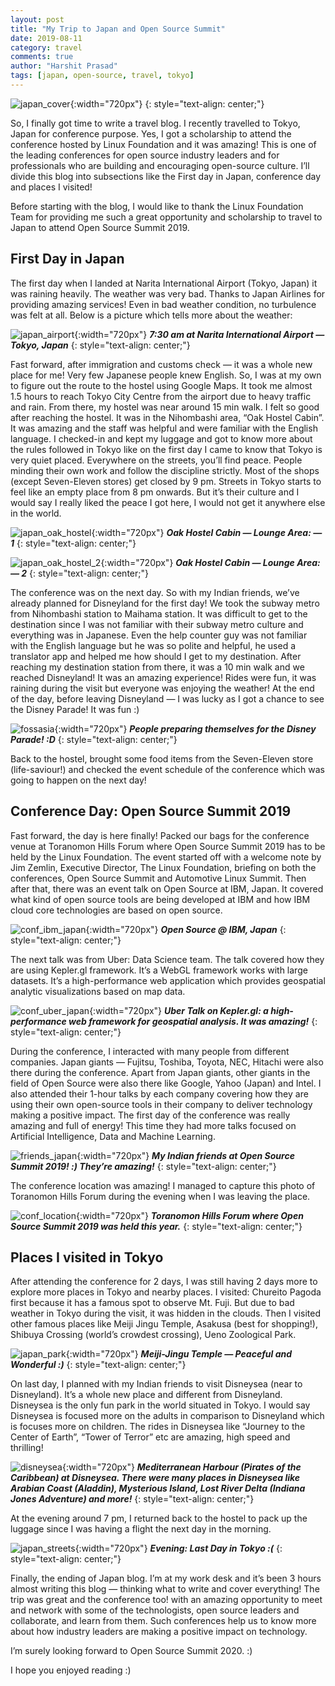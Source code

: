 ```yaml
---
layout: post
title: "My Trip to Japan and Open Source Summit"
date: 2019-08-11
category: travel
comments: true
author: "Harshit Prasad"
tags: [japan, open-source, travel, tokyo]
---
```


![japan_cover](https://drive.google.com/uc?export=view&id=1zsicobJMQc5SA_cGIQoWxWQtSG3V5Reu){:width="720px"}
{: style="text-align: center;"}

So, I finally got time to write a travel blog. I recently travelled to Tokyo, Japan for conference purpose. Yes, I got a scholarship to attend the conference hosted by Linux Foundation and it was amazing! This is one of the leading conferences for open source industry leaders and for professionals who are building and encouraging open-source culture. I’ll divide this blog into subsections like the First day in Japan, conference day and places I visited!

Before starting with the blog, I would like to thank the Linux Foundation Team for providing me such a great opportunity and scholarship to travel to Japan to attend Open Source Summit 2019.

## First Day in Japan

The first day when I landed at Narita International Airport (Tokyo, Japan) it was raining heavily. The weather was very bad. Thanks to Japan Airlines for providing amazing services! Even in bad weather condition, no turbulence was felt at all. Below is a picture which tells more about the weather:

![japan_airport](https://drive.google.com/uc?export=view&id=1ejRN7495Dg1BEm_P2mckRDDw8_CAKaD1){:width="720px"}
***7:30 am at Narita International Airport — Tokyo, Japan***
{: style="text-align: center;"}

Fast forward, after immigration and customs check — it was a whole new place for me! Very few Japanese people knew English. So, I was at my own to figure out the route to the hostel using Google Maps. It took me almost 1.5 hours to reach Tokyo City Centre from the airport due to heavy traffic and rain. From there, my hostel was near around 15 min walk. I felt so good after reaching the hostel. It was in the Nihombashi area, “Oak Hostel Cabin”. It was amazing and the staff was helpful and were familiar with the English language. I checked-in and kept my luggage and got to know more about the rules followed in Tokyo like on the first day I came to know that Tokyo is very quiet placed. Everywhere on the streets, you’ll find peace. People minding their own work and follow the discipline strictly. Most of the shops (except Seven-Eleven stores) get closed by 9 pm. Streets in Tokyo starts to feel like an empty place from 8 pm onwards. But it’s their culture and I would say I really liked the peace I got here, I would not get it anywhere else in the world.

![japan_oak_hostel](https://drive.google.com/uc?export=view&id=1k2KV2AyETF9786LHC0fWr6qLuifpQ3V2){:width="720px"}
***Oak Hostel Cabin — Lounge Area: — 1***
{: style="text-align: center;"}

![japan_oak_hostel_2](https://drive.google.com/uc?export=view&id=16eaiIa4LhH8oKjhrn6ZQW99dqdkPvKKU){:width="720px"}
***Oak Hostel Cabin — Lounge Area: — 2***
{: style="text-align: center;"}

The conference was on the next day. So with my Indian friends, we’ve already planned for Disneyland for the first day! We took the subway metro from Nihombashi station to Maihama station. It was difficult to get to the destination since I was not familiar with their subway metro culture and everything was in Japanese. Even the help counter guy was not familiar with the English language but he was so polite and helpful, he used a translator app and helped me how should I get to my destination. After reaching my destination station from there, it was a 10 min walk and we reached Disneyland! It was an amazing experience! Rides were fun, it was raining during the visit but everyone was enjoying the weather! At the end of the day, before leaving Disneyland — I was lucky as I got a chance to see the Disney Parade! It was fun :)

![fossasia](https://drive.google.com/uc?export=view&id=19ggSbhp6un_rwbW6SnjNAZ5LTP_gbQZ6){:width="720px"}
***People preparing themselves for the Disney Parade! :D***
{: style="text-align: center;"}

Back to the hostel, brought some food items from the Seven-Eleven store (life-saviour!) and checked the event schedule of the conference which was going to happen on the next day!

## Conference Day: Open Source Summit 2019

Fast forward, the day is here finally! Packed our bags for the conference venue at Toranomon Hills Forum where Open Source Summit 2019 has to be held by the Linux Foundation. The event started off with a welcome note by Jim Zemlin, Executive Director, The Linux Foundation, briefing on both the conferences, Open Source Summit and Automotive Linux Summit. Then after that, there was an event talk on Open Source at IBM, Japan. It covered what kind of open source tools are being developed at IBM and how IBM cloud core technologies are based on open source.

![conf_ibm_japan](https://drive.google.com/uc?export=view&id=1uk4L_MXIdPpSbPMLS5TKONYMhwo2qvsp){:width="720px"}
***Open Source @ IBM, Japan***
{: style="text-align: center;"}

The next talk was from Uber: Data Science team. The talk covered how they are using Kepler.gl framework. It’s a WebGL framework works with large datasets. It’s a high-performance web application which provides geospatial analytic visualizations based on map data.

![conf_uber_japan](https://drive.google.com/uc?export=view&id=1JFpK-OcDmE4RVC-jqE4B3icEAyliNo9H){:width="720px"}
***Uber Talk on Kepler.gl: a high-performance web framework for geospatial analysis. It was amazing!***
{: style="text-align: center;"}

During the conference, I interacted with many people from different companies. Japan giants — Fujitsu, Toshiba, Toyota, NEC, Hitachi were also there during the conference. Apart from Japan giants, other giants in the field of Open Source were also there like Google, Yahoo (Japan) and Intel. I also attended their 1-hour talks by each company covering how they are using their own open-source tools in their company to deliver technology making a positive impact. The first day of the conference was really amazing and full of energy! This time they had more talks focused on Artificial Intelligence, Data and Machine Learning.

![friends_japan](https://drive.google.com/uc?export=view&id=1OaEwhdsyYb8O_RBm4zMyOBj5zf7SM62h){:width="720px"}
***My Indian friends at Open Source Summit 2019! :) They’re amazing!***
{: style="text-align: center;"}

The conference location was amazing! I managed to capture this photo of Toranomon Hills Forum during the evening when I was leaving the place.

![conf_location](https://drive.google.com/uc?export=view&id=1J7KKpH-J78YE0OtYlvnnyWMVG1usK5BW){:width="720px"}
***Toranomon Hills Forum where Open Source Summit 2019 was held this year.***
{: style="text-align: center;"}

## Places I visited in Tokyo

After attending the conference for 2 days, I was still having 2 days more to explore more places in Tokyo and nearby places. I visited: Chureito Pagoda first because it has a famous spot to observe Mt. Fuji. But due to bad weather in Tokyo during the visit, it was hidden in the clouds. Then I visited other famous places like Meiji Jingu Temple, Asakusa (best for shopping!), Shibuya Crossing (world’s crowdest crossing), Ueno Zoological Park.

![japan_park](https://drive.google.com/uc?export=view&id=1LzJAOBEbKqKhFk1SmB624JLJYwSrM750){:width="720px"}
***Meiji-Jingu Temple — Peaceful and Wonderful :)***
{: style="text-align: center;"}

On last day, I planned with my Indian friends to visit Disneysea (near to Disneyland). It’s a whole new place and different from Disneyland. Disneysea is the only fun park in the world situated in Tokyo. I would say Disneysea is focused more on the adults in comparison to Disneyland which is focuses more on children. The rides in Disneysea like “Journey to the Center of Earth”, “Tower of Terror” etc are amazing, high speed and thrilling!

![disneysea](https://drive.google.com/uc?export=view&id=1l6SHTHcUNTT7n1JqmaM7pMWE34d3ztpv){:width="720px"}
***Mediterranean Harbour (Pirates of the Caribbean) at Disneysea. There were many places in Disneysea like Arabian Coast (Aladdin), Mysterious Island, Lost River Delta (Indiana Jones Adventure) and more!***
{: style="text-align: center;"}

At the evening around 7 pm, I returned back to the hostel to pack up the luggage since I was having a flight the next day in the morning.

![japan_streets](https://drive.google.com/uc?export=view&id=1crbcLf1L739WANOG_eWag1UAK8orwsop){:width="720px"}
***Evening: Last Day in Tokyo :(***
{: style="text-align: center;"}

Finally, the ending of Japan blog. I’m at my work desk and it’s been 3 hours almost writing this blog — thinking what to write and cover everything! The trip was great and the conference too! with an amazing opportunity to meet and network with some of the technologists, open source leaders and collaborate, and learn from them. Such conferences help us to know more about how industry leaders are making a positive impact on technology.

I’m surely looking forward to Open Source Summit 2020. :)

I hope you enjoyed reading :)
